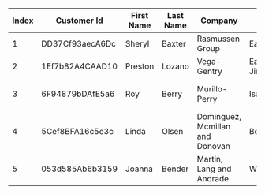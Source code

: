 |   Index | Customer Id     | First Name   | Last Name   | Company                         | City              | Country                    | Phone 1                | Phone 2               | Email                       | Subscription Date   | Website                     |
|---------|-----------------|--------------|-------------|---------------------------------|-------------------|----------------------------|------------------------|-----------------------|-----------------------------|---------------------|-----------------------------|
|       1 | DD37Cf93aecA6Dc | Sheryl       | Baxter      | Rasmussen Group                 | East Leonard      | Chile                      | 229.077.5154           | 397.884.0519x718      | zunigavanessa@smith.info    | 2020-08-24          | http://www.stephenson.com/  |
|       2 | 1Ef7b82A4CAAD10 | Preston      | Lozano      | Vega-Gentry                     | East Jimmychester | Djibouti                   | 5153435776             | 686-620-1820x944      | vmata@colon.com             | 2021-04-23          | http://www.hobbs.com/       |
|       3 | 6F94879bDAfE5a6 | Roy          | Berry       | Murillo-Perry                   | Isabelborough     | Antigua and Barbuda        | +1-539-402-0259        | (496)978-3969x58947   | beckycarr@hogan.com         | 2020-03-25          | http://www.lawrence.com/    |
|       4 | 5Cef8BFA16c5e3c | Linda        | Olsen       | Dominguez, Mcmillan and Donovan | Bensonview        | Dominican Republic         | 001-808-617-6467x12895 | +1-813-324-8756       | stanleyblackwell@benson.org | 2020-06-02          | http://www.good-lyons.com/  |
|       5 | 053d585Ab6b3159 | Joanna       | Bender      | Martin, Lang and Andrade        | West Priscilla    | Slovakia (Slovak Republic) | 001-234-203-0635x76146 | 001-199-446-3860x3486 | colinalvarado@miles.net     | 2021-04-17          | https://goodwin-ingram.com/ |